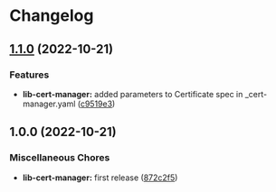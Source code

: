 # Changelog

## [1.1.0](https://github.com/ptonini/helm-charts/compare/lib-cert-manager-v1.0.0...lib-cert-manager-v1.1.0) (2022-10-21)


### Features

* **lib-cert-manager:** added parameters to Certificate spec in _cert-manager.yaml ([c9519e3](https://github.com/ptonini/helm-charts/commit/c9519e3b8f3117c399d893774d1c1efda2198a65))

## 1.0.0 (2022-10-21)


### Miscellaneous Chores

* **lib-cert-manager:** first release ([872c2f5](https://github.com/ptonini/helm-charts/commit/872c2f5c43ea82bd755b063902faa3c32ccedc93))
